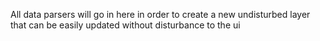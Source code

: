 All data parsers will go in here in order to create a new undisturbed layer that can be easily updated
without disturbance to the ui
